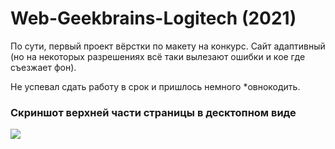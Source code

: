 # Web-Geekbrains-Logitech (2021)

По сути, первый проект вёрстки по макету на конкурс. Сайт адаптивный (но на некоторых разрешениях всё таки вылезают ошибки и кое где съезжает фон).

Не успевал сдать работу в срок и пришлось немного *овнокодить.

### Скриншот верхней части страницы в десктопном виде

![](github.com/shlyapos/web-climbing/blob/main/web-course_geekbrains-logitech/img/screenshot-desktop.jpg)
